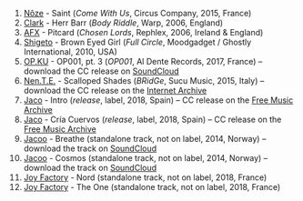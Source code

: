 1. [Nôze](https://musicbrainz.org/artist/fc7e89aa-212c-47ab-bfb0-de462993d64b) - Saint (_Come With Us_, Circus Company, 2015, France)
1. [Clark](https://musicbrainz.org/artist/5d0c202c-e30f-40c4-abf5-c0007af0d1cc) - Herr Barr (_Body Riddle_, Warp, 2006, England)
1. [AFX](https://musicbrainz.org/artist/87225a21-c925-41cd-852f-be4b052d0824) - Pitcard (_Chosen Lords_, Rephlex, 2006, Ireland & England)
1. [Shigeto](https://musicbrainz.org/artist/9006da5a-73cc-4b98-9395-78570b827fb1) - Brown Eyed Girl (_Full Circle_, Moodgadget / Ghostly International, 2010, USA)
1. [OP.KU](https://musicbrainz.org/artist/0b2bacb1-ab42-4c10-96bc-19e8a0d217df) - OP001, pt. 3 (_OP001_, Al Dente Records, 2017, France) – download the CC release on [SoundCloud](https://soundcloud.com/al-dente-records/sets/opku-op001-adrcom87)
1. [Nen.T.E.](https://musicbrainz.org/artist/ae6c4978-cf3a-4e2e-b34a-9654df9bed98) - Scalloped Shades (_BRidGe_, Sucu Music, 2015, Italy) – download the CC release on the [Internet Archive](https://archive.org/details/SCM1504NenTEBridge)
1. [Jaco](https://musicbrainz.org/artist/8b02fdcb-e529-4dcb-bdee-9e734b6500ed) - Intro (_release_, label, 2018, Spain) – CC release on the [Free Music Archive](http://freemusicarchive.org/music/Jaco/Live_at_WFMU_for_What_Was_Music_with_Marcel_M_2282018)
1. [Jaco](https://musicbrainz.org/artist/8b02fdcb-e529-4dcb-bdee-9e734b6500ed) - Cría Cuervos (_release_, label, 2018, Spain) – CC release on the [Free Music Archive](http://freemusicarchive.org/music/Jaco/Live_at_WFMU_for_What_Was_Music_with_Marcel_M_2282018)
1. [Jacoo](https://musicbrainz.org/artist/bbff8ccb-5bad-432a-8916-dd6cc2ec527f) - Breathe (standalone track, not on label, 2014, Norway) – download the track on [SoundCloud](https://soundcloud.com/jacoo/breathe-original)
1. [Jacoo](https://musicbrainz.org/artist/bbff8ccb-5bad-432a-8916-dd6cc2ec527f) - Cosmos (standalone track, not on label, 2014, Norway) – download the track on [SoundCloud](https://soundcloud.com/jacoo/cosmos-original)
1. [Joy Factory](https://musicbrainz.org/artist/9f9146f5-e573-4e87-afa8-a6b07a10506d) - Nord (standalone track, not on label, 2018, France)
1. [Joy Factory](https://musicbrainz.org/artist/9f9146f5-e573-4e87-afa8-a6b07a10506d) - The One (standalone track, not on label, 2018, France)